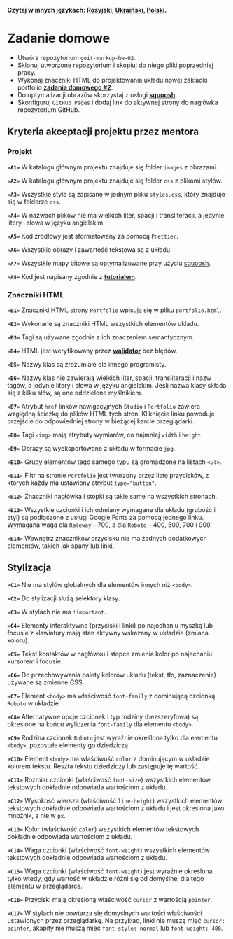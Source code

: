 **Czytaj w innych językach: [Rosyjski](README.md), [Ukraiński](README.ua.md),
[Polski](README.pl.md).**

# Zadanie domowe

- Utwórz repozytorium `goit-markup-hw-02`.
- Sklonuj utworzone repozytorium i skopiuj do niego pliki poprzedniej pracy.
- Wykonaj znaczniki HTML do projektowania układu nowej zakładki portfolio
  [**zadania domowego #2**](<https://www.figma.com/file/SqiyweSseH96c3wVZmnGfq/Zadanie-domowe-GOIT-Polska-Copy?node-id=0%3A1>).
- Do optymalizacji obrazów skorzystaj z usługi
  [**squoosh**](https://squoosh.app/).
- Skonfiguruj `GitHub Pages` i dodaj link do aktywnej strony do nagłówka
  repozytorium GitHub.

## Kryteria akceptacji projektu przez mentora

### Projekt

**`«A1»`** W katalogu głównym projektu znajduje się folder `images` z obrazami.

**`«A2»`** W katalogu głównym projektu znajduje się folder `css` z plikami stylów. 

**`«A3»`** Wszystkie style są zapisane w jednym pliku `styles.css`, który znajduje się 
w folderze `css`.

**`«A4»`** W nazwach plików nie ma wielkich liter, spacji i transliteracji, 
a jedynie litery i słowa w języku angielskim. 

**`«A5»`** Kod źródłowy jest sformatowany za pomocą `Prettier`.

**`«A6»`** Wszystkie obrazy i zawartość tekstowa są z układu. 

**`«A7»`** Wszystkie mapy bitowe są optymalizowane przy użyciu 
[squoosh](https://squoosh.app/).

**`«A8»`** Kod jest napisany zgodnie z
[**tutorialem**](http://bondarewicz.github.io/code-guide/).

### Znaczniki HTML

**`«B1»`** Znaczniki HTML strony `Portfolio` wpisują się w pliku `portfolio.html`.

**`«B2»`** Wykonane są znaczniki HTML wszystkich elementów układu. 

**`«B3»`** Tagi są używane zgodnie z ich znaczeniem semantycznym. 

**`«B4»`** HTML jest weryfikowany przez [**walidator**](http://validator.w3.org/nu/)
bez błędów.

**`«B5»`** Nazwy klas są zrozumiałe dla innego programisty. 

**`«B6»`** Nazwy klas nie zawierają wielkich liter, spacji, transliteracji i 
nazw tagów, a jedynie litery i słowa w języku angielskim. Jeśli nazwa klasy składa 
się z kilku słów, są one oddzielone myślnikiem. 

**`«B7»`** Atrybut `href` linków nawigacyjnych `Studio` i `Portfolio` zawiera
względną ścieżkę do plików HTML tych stron. Kliknięcie linku powoduje przejście 
do odpowiedniej strony w bieżącej karcie przeglądarki.  

**`«B8»`** Tagi `<img>` mają atrybuty wymiarów, co najmniej `width` i `height`.

**`«B9»`** Obrazy są wyeksportowane z układu w formacie `jpg`.

**`«B10»`** Grupy elementów tego samego typu są gromadzone na listach `<ul>`.

**`«B11»`** Filtr na stronie `Portfolio` jest tworzony przez listę przycisków, 
z których każdy ma ustawiony atrybut `type="button"`.

**`«B12»`** Znaczniki nagłówka i stopki są takie same na wszystkich stronach. 

**`«B13»`** Wszystkie czcionki i ich odmiany wymagane dla układu (grubość i styl) 
są podłączone z usługi Google Fonts za pomocą jednego linku. Wymagana waga dla `Raleway` –
700, a dla `Roboto` – 400, 500, 700 i 900.

**`«B14»`** Wewnątrz znaczników przycisku nie ma żadnych dodatkowych elementów, 
takich jak spany lub linki. 

## Stylizacja

**`«C1»`** Nie ma stylów globalnych dla elementów innych niż `<body>`.

**`«C2»`** Do stylizacji służą selektory klasy.

**`«C3»`** W stylach nie ma `!important`.

**`«C4»`** Elementy interaktywne (przyciski i linki) po najechaniu myszką 
lub focusie z klawiatury mają stan aktywny wskazany w układzie 
(zmiana koloru). 

**`«С5»`** Tekst kontaktów w nagłówku i stopce zmienia kolor po najechaniu kursorem i focusie. 

**`«C6»`** Do przechowywania palety kolorów układu (tekst, tło, zaznaczenie)
używane są zmienne CSS. 

**`«С7»`** Element `<body>` ma właściwość `font-family` z dominującą czcionką
`Roboto` w układzie.

**`«С8»`** Alternatywne opcje czcionek i typ rodziny (bezszeryfowa) są określone 
na końcu wyliczenia `font-family` dla elementu `<body>`.

**`«С9»`** Rodzina czcionek `Roboto` jest wyraźnie określona tylko dla elementu `<body>`,
pozostałe elementy go dziedziczą. 

**`«С10»`** Element `<body>` ma właściwość `color` z dominującym w 
układzie kolorem tekstu. Reszta tekstu dziedziczy lub zastępuje tę wartość. 

**`«С11»`** Rozmiar czcionki (właściwość `font-size`) wszystkich elementów tekstowych 
dokładnie odpowiada wartościom z układu. 

**`«С12»`** Wysokość wiersza (właściwość `line-height`) wszystkich elementów tekstowych
dokładnie odpowiada wartościom z układu i jest określona jako mnożnik, a nie w `px`.

**`«С13»`** Kolor (właściwość `color`) wszystkich elementów tekstowych dokładnie 
odpowiada wartościom z układu. 

**`«С14»`** Waga czcionki (właściwość `font-weight`) wszystkich elementów tekstowych 
dokładnie odpowiada wartościom z układu. 

**`«С15»`** Waga czcionki (właściwość `font-weight`) jest wyraźnie określona tylko wtedy, gdy wartość
w układzie różni się od domyślnej dla tego elementu w przeglądarce. 

**`«С16»`** Przyciski mają określoną właściwość `cursor` z wartością `pointer`.

**`«С17»`** W stylach nie powtarza się domyślnych wartości właściwości ustawionych przez 
przeglądarkę. Na przykład, linki nie muszą mieć `cursor: pointer`, akapity nie muszą mieć
`font-style: normal` lub `font-weight: 400`.
